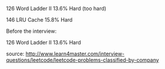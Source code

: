 <!-- 23 Merge k Sorted Lists 23.3% Hard -->
<!-- 42 Trapping Rain Water 32.2% Hard -->
<!-- 48 Rotate Image 34.6% Medium -->
<!-- 49 Group Anagrams 27.4% Medium -->
<!-- 78 Subsets 31.3% Medium -->
<!-- 89 Gray Code 36.3% Medium -->
<!-- 98 Validate Binary Search Tree 20.9% Medium -->
<!-- 102 Binary Tree Level Order Traversal 32.7% Easy -->
<!-- 121 Best Time to Buy and Sell Stock 36.0% Easy -->
126 Word Ladder II 13.6% Hard (too hard)
<!-- 127 Word Ladder 19.6% Medium -->
<!-- 138 Copy List with Random Pointer 26.1% Hard -->
<!-- 139 Word Break 25.2% Medium -->
<!-- 141 Linked List Cycle 37.0% Medium -->
146 LRU Cache 15.8% Hard
<!-- 155 Min Stack 22.0% Easy (DONE) -->
<!-- 160 Intersection of Two Linked Lists 30.2% Easy -->
<!-- 167 Two Sum II – Input array is sorted 47.8% Medium -->
<!-- 186 Reverse Words in a String II 29.1% Medium -->
<!-- 199 Binary Tree Right Side View 34.3% Medium -->
<!-- 200 Number of Islands 27.6% Medium -->
<!-- 204 Count Primes 24.2% Easy -->
<!-- 206 Reverse Linked List 39.4% Easy -->
<!-- 215 Kth Largest Element in an Array 33.1% Medium -->
<!-- 234 Palindrome Linked List 28.0% Easy -->
<!-- 235 Lowest Common Ancestor of a Binary Search Tree 37.7% Easy -->
<!-- 236 Lowest Common Ancestor of a Binary Tree 28.8% Medium -->
<!-- 238 Product of Array Except Self 42.6% Medium -->
<!-- 239 Sliding Window Maximum 27.3% Hard -->
<!-- 240 Search a 2D Matrix II 34.4% Medium -->
<!-- 242 Valid Anagram 41.7% Easy -->
<!-- 297 Serialize and Deserialize Binary Tree 27.8% Hard -->



Before the interview:
<!-- 89 Gray Code 36.3% Medium -->
<!-- 127 Word Ladder 19.6% Medium -->
<!-- 139 Word Break 25.2% Medium -->
126 Word Ladder II 13.6% Hard
<!-- 42 Trapping Rain Water 32.2% Hard -->
<!-- 200 Number of Islands 27.6% Medium -->
<!-- 215 Kth Largest Element in an Array 33.1% Medium -->
<!-- 239 Sliding Window Maximum 27.3% Hard -->
source:
http://www.learn4master.com/interview-questions/leetcode/leetcode-problems-classified-by-company
